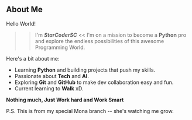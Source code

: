 ## About Me

Hello World!

>> I'm ***StarCoderSC*** <<
I'm on a mission to become a **Python** pro and explore the endless possibilities of this awesome Programming World.

Here's a bit about me:
- Learning **Python** and building projects that push my skills.
- Passionate about **Tech** and **AI**.
- Exploring **Git** and **GitHub** to make dev collaboration easy and fun.
- Current learning to **Walk** xD.

**Nothing much, Just Work hard and Work Smart**
 
P.S. This is from my special Mona branch -- she's watching me grow.
